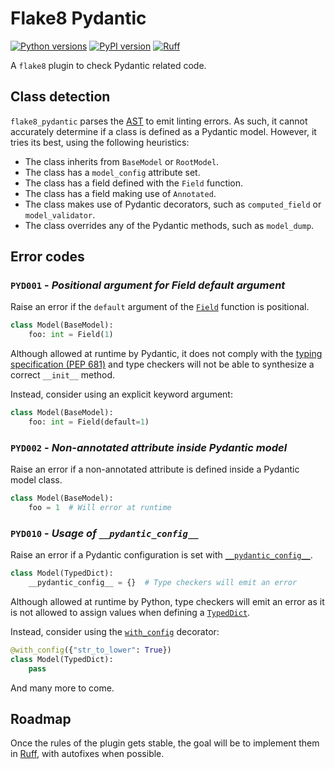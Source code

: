 # Flake8 Pydantic

[![Python versions](https://img.shields.io/pypi/pyversions/flake8-pydantic.svg)](https://www.python.org/downloads/)
[![PyPI version](https://img.shields.io/pypi/v/flake8-pydantic.svg)](https://pypi.org/project/flake8-pydantic/)
[![Ruff](https://img.shields.io/endpoint?url=https://raw.githubusercontent.com/astral-sh/ruff/main/assets/badge/v2.json)](https://github.com/astral-sh/ruff)

A `flake8` plugin to check Pydantic related code.

## Class detection

`flake8_pydantic` parses the [AST](https://docs.python.org/3/library/ast.html) to emit linting errors. As such,
it cannot accurately determine if a class is defined as a Pydantic model. However, it tries its best, using the following heuristics:
- The class inherits from `BaseModel` or `RootModel`.
- The class has a `model_config` attribute set.
- The class has a field defined with the `Field` function.
- The class has a field making use of `Annotated`.
- The class makes use of Pydantic decorators, such as `computed_field` or `model_validator`.
- The class overrides any of the Pydantic methods, such as `model_dump`.

## Error codes

### `PYD001` - *Positional argument for Field default argument*

Raise an error if the `default` argument of the [`Field`](https://docs.pydantic.dev/latest/api/fields/#pydantic.fields.Field) function is positional.

```python
class Model(BaseModel):
    foo: int = Field(1)
```

Although allowed at runtime by Pydantic, it does not comply with the [typing specification (PEP 681)](https://typing.readthedocs.io/en/latest/spec/dataclasses.html#field-specifier-parameters) and type checkers will not be able to synthesize a correct `__init__` method.

Instead, consider using an explicit keyword argument:

```python
class Model(BaseModel):
    foo: int = Field(default=1)
```

### `PYD002` - *Non-annotated attribute inside Pydantic model*

Raise an error if a non-annotated attribute is defined inside a Pydantic model class.

```python
class Model(BaseModel):
    foo = 1  # Will error at runtime
```

### `PYD010` - *Usage of `__pydantic_config__`*

Raise an error if a Pydantic configuration is set with [`__pydantic_config__`](https://docs.pydantic.dev/dev/concepts/config/#configuration-with-dataclass-from-the-standard-library-or-typeddict).

```python
class Model(TypedDict):
    __pydantic_config__ = {}  # Type checkers will emit an error
```

Although allowed at runtime by Python, type checkers will emit an error as it is not allowed to assign values when defining a [`TypedDict`](https://docs.python.org/3/library/typing.html#typing.TypedDict).

Instead, consider using the [`with_config`](https://docs.pydantic.dev/dev/api/config/#pydantic.config.with_config) decorator:

```python
@with_config({"str_to_lower": True})
class Model(TypedDict):
    pass
```

And many more to come.

## Roadmap

Once the rules of the plugin gets stable, the goal will be to implement them in [Ruff](https://github.com/astral-sh/ruff), with autofixes when possible.
